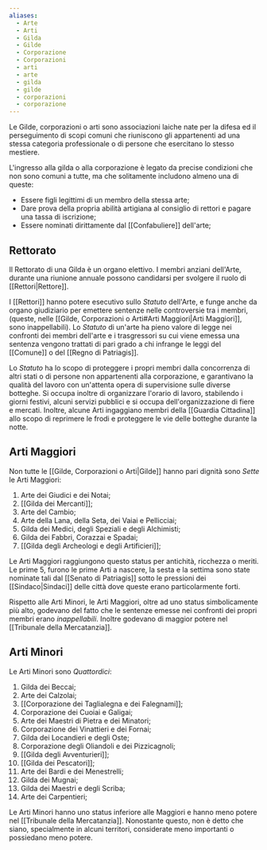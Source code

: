 ```yaml
---
aliases:
  - Arte
  - Arti
  - Gilda
  - Gilde
  - Corporazione
  - Corporazioni
  - arti
  - arte
  - gilda
  - gilde
  - corporazioni
  - corporazione
---
```

Le Gilde, corporazioni o arti sono associazioni laiche nate per la difesa ed il perseguimento di scopi comuni che riuniscono gli appartenenti ad una stessa categoria professionale o di persone che esercitano lo stesso mestiere. 

L'ingresso alla gilda o alla corporazione è legato da precise condizioni che non sono comuni a tutte, ma che solitamente includono almeno una di queste:
- Essere figli legittimi di un membro della stessa arte;
- Dare prova della propria abilità artigiana al consiglio di rettori e pagare una tassa di iscrizione;
- Essere nominati dirittamente dal [[Confabuliere]] dell'arte;

## Rettorato

Il Rettorato di una Gilda è un organo elettivo. I membri anziani dell'Arte, durante una riunione annuale possono candidarsi per svolgere il ruolo di [[Rettori|Rettore]]. 

I [[Rettori]] hanno potere esecutivo sullo *Statuto* dell'Arte, e funge anche da organo giudiziario per emettere sentenze nelle controversie tra i membri, (queste, nelle [[Gilde, Corporazioni o Arti#Arti Maggiori|Arti Maggiori]], sono inappellabili). Lo *Statuto* di un'arte ha pieno valore di legge nei confronti dei membri dell'arte e i trasgressori su cui viene emessa una sentenza vengono trattati di pari grado a chi infrange le leggi del [[Comune]] o del [[Regno di Patriagis]]. 

Lo *Statuto* ha lo scopo di proteggere i propri membri dalla concorrenza di altri stati o di persone non appartenenti alla corporazione, e garantivano la qualità del lavoro con un'attenta opera di supervisione sulle diverse botteghe. Si occupa inoltre di organizzare l'orario di lavoro, stabilendo i giorni festivi, alcuni servizi pubblici e si occupa dell'organizzazione di fiere e mercati. Inoltre, alcune Arti ingaggiano membri della [[Guardia Cittadina]] allo scopo di reprimere le frodi e proteggere le vie delle botteghe durante la notte.

## Arti Maggiori

Non tutte le [[Gilde, Corporazioni o Arti|Gilde]] hanno pari dignità sono *Sette* le Arti Maggiori:

1. Arte dei Giudici e dei Notai;
2. [[Gilda dei Mercanti]];
3. Arte del Cambio;
4. Arte della Lana, della Seta, dei Vaiai e Pellicciai;
5. Gilda dei Medici, degli Speziali e degli Alchimisti;
6. Gilda dei Fabbri, Corazzai e Spadai;
7. [[Gilda degli Archeologi e degli Artificieri]];

Le Arti Maggiori raggiungono questo status per antichità, ricchezza o meriti. Le prime 5, furono le prime Arti a nascere, la sesta e la settima sono state nominate tali dal [[Senato di Patriagis]] sotto le pressioni dei [[Sindaco|Sindaci]] delle città dove queste erano particolarmente forti. 

Rispetto alle Arti Minori, le Arti Maggiori, oltre ad uno status simbolicamente più alto, godevano del fatto che le sentenze emesse nei confronti dei propri membri erano *inappellabili*. Inoltre godevano di maggior potere nel [[Tribunale della Mercatanzia]]. 

## Arti Minori

Le Arti Minori sono *Quattordici*:
1. Gilda dei Beccai;
2. Arte dei Calzolai;
3. [[Corporazione dei Taglialegna e dei Falegnami]];
4. Corporazione dei Cuoiai e Galigai;
5. Arte dei Maestri di Pietra e dei Minatori;
6. Corporazione dei Vinattieri e dei Fornai;
7. Gilda dei Locandieri e degli Oste;
8. Corporazione degli Oliandoli e dei Pizzicagnoli;
9. [[Gilda degli Avventurieri]];
10. [[Gilda dei Pescatori]];
11. Arte dei Bardi e dei Menestrelli;
12. Gilda dei Mugnai;
13. Gilda dei Maestri e degli Scriba;
14. Arte dei Carpentieri;

Le Arti Minori hanno uno status inferiore alle Maggiori e hanno meno potere nel [[Tribunale della Mercatanzia]]. Nonostante questo, non è detto che siano, specialmente in alcuni territori, considerate meno importanti o possiedano meno potere. 